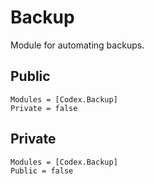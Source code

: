 # Backup 

Module for automating backups.

## Public

```@autodocs
Modules = [Codex.Backup]
Private = false
```

## Private 

```@autodocs
Modules = [Codex.Backup]
Public = false
```
